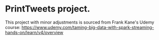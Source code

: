 # PrintTweets project.

This project with minor adjustments is sourced from Frank Kane's Udemy course: https://www.udemy.com/taming-big-data-with-spark-streaming-hands-on/learn/v4/overview 

